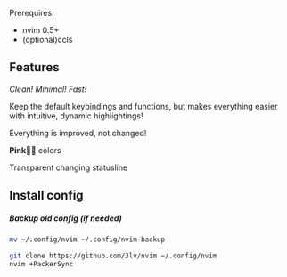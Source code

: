 Prerequires:
* nvim 0.5+
* (optional)ccls

## Features
*Clean! Minimal! Fast!*

Keep the default keybindings and functions, but makes everything easier with intuitive, dynamic highlightings!

Everything is improved, not changed!

**Pink**👩‍🎤 colors

Transparent changing statusline

## Install config
##### Backup old config (if needed)
```bash
mv ~/.config/nvim ~/.config/nvim-backup
```
```bash
git clone https://github.com/3lv/nvim ~/.config/nvim
nvim +PackerSync
```
